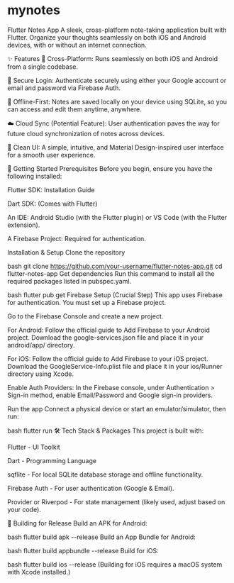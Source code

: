 # mynotes

Flutter Notes App
A sleek, cross-platform note-taking application built with Flutter. Organize your thoughts seamlessly on both iOS and Android devices, with or without an internet connection.

✨ Features
📱 Cross-Platform: Runs seamlessly on both iOS and Android from a single codebase.

🔐 Secure Login: Authenticate securely using either your Google account or email and password via Firebase Auth.

💾 Offline-First: Notes are saved locally on your device using SQLite, so you can access and edit them anytime, anywhere.

☁️ Cloud Sync (Potential Feature): User authentication paves the way for future cloud synchronization of notes across devices.

🎨 Clean UI: A simple, intuitive, and Material Design-inspired user interface for a smooth user experience.

🚀 Getting Started
Prerequisites
Before you begin, ensure you have the following installed:

Flutter SDK: Installation Guide

Dart SDK: (Comes with Flutter)

An IDE: Android Studio (with the Flutter plugin) or VS Code (with the Flutter extension).

A Firebase Project: Required for authentication.

Installation & Setup
Clone the repository

bash
git clone https://github.com/your-username/flutter-notes-app.git
cd flutter-notes-app
Get dependencies
Run this command to install all the required packages listed in pubspec.yaml.

bash
flutter pub get
Firebase Setup (Crucial Step)
This app uses Firebase for authentication. You must set up a Firebase project.

Go to the Firebase Console and create a new project.

For Android: Follow the official guide to Add Firebase to your Android project. Download the google-services.json file and place it in your android/app/ directory.

For iOS: Follow the official guide to Add Firebase to your iOS project. Download the GoogleService-Info.plist file and place it in your ios/Runner directory using Xcode.

Enable Auth Providers: In the Firebase console, under Authentication > Sign-in method, enable Email/Password and Google sign-in providers.

Run the app
Connect a physical device or start an emulator/simulator, then run:

bash
flutter run
🛠️ Tech Stack & Packages
This project is built with:

Flutter - UI Toolkit

Dart - Programming Language

sqflite - For local SQLite database storage and offline functionality.

Firebase Auth - For user authentication (Google & Email).

Provider or Riverpod - For state management (likely used, adjust based on your code).

🔧 Building for Release
Build an APK for Android:

bash
flutter build apk --release
Build an App Bundle for Android:

bash
flutter build appbundle --release
Build for iOS:

bash
flutter build ios --release
(Building for iOS requires a macOS system with Xcode installed.)


